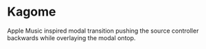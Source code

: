 # Kagome
Apple Music inspired modal transition pushing the source controller backwards while overlaying the modal ontop.
